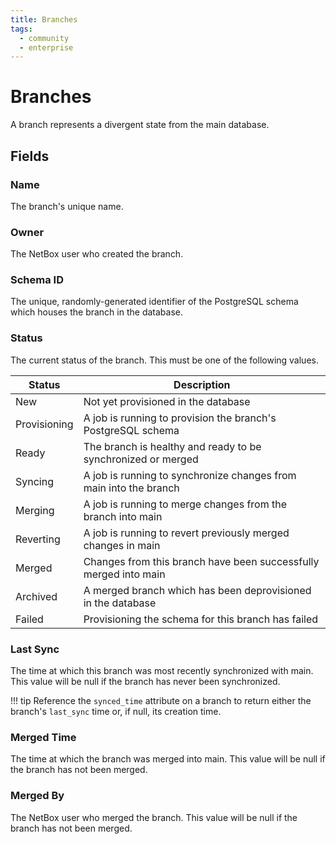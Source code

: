 ```yaml
---
title: Branches
tags:
  - community
  - enterprise
---
```


# Branches

A branch represents a divergent state from the main database.

## Fields

### Name

The branch's unique name.

### Owner

The NetBox user who created the branch.

### Schema ID

The unique, randomly-generated identifier of the PostgreSQL schema which houses the branch in the database.

### Status

The current status of the branch. This must be one of the following values.

| Status       | Description                                                       |
|--------------|-------------------------------------------------------------------|
| New          | Not yet provisioned in the database                               |
| Provisioning | A job is running to provision the branch's PostgreSQL schema      |
| Ready        | The branch is healthy and ready to be synchronized or merged      |
| Syncing      | A job is running to synchronize changes from main into the branch |
| Merging      | A job is running to merge changes from the branch into main       |
| Reverting    | A job is running to revert previously merged changes in main      |
| Merged       | Changes from this branch have been successfully merged into main  |
| Archived     | A merged branch which has been deprovisioned in the database      |
| Failed       | Provisioning the schema for this branch has failed                |

### Last Sync

The time at which this branch was most recently synchronized with main. This value will be null if the branch has never been synchronized.

!!! tip
    Reference the `synced_time` attribute on a branch to return either the branch's `last_sync` time or, if null, its creation time.

### Merged Time

The time at which the branch was merged into main. This value will be null if the branch has not been merged.

### Merged By

The NetBox user who merged the branch. This value will be null if the branch has not been merged.
